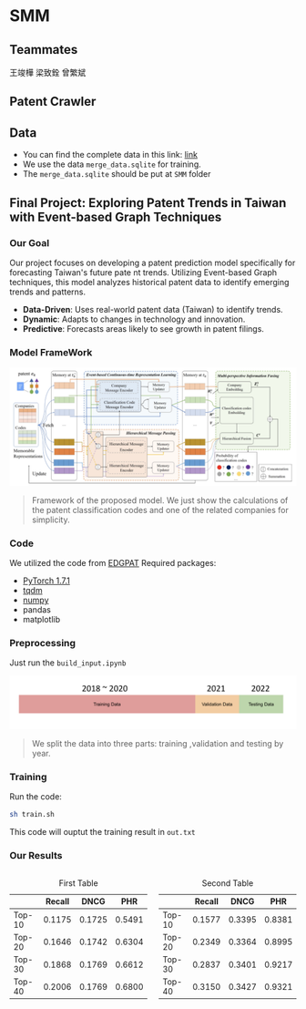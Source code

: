 # SMM
## Teammates
王竣樺
梁致銓
曾繁斌
## Patent Crawler

## Data
- You can find the complete data in this link: [link](https://drive.google.com/drive/folders/126X007qTLFmRhL6Fr0MCaCgDAZLMSM7F?usp=sharing)
- We use the data `merge_data.sqlite`  for training.
- The `merge_data.sqlite` should be put at `SMM` folder
## Final Project: Exploring Patent Trends in Taiwan with Event-based Graph Techniques
### Our Goal
Our project focuses on developing a patent prediction model specifically for forecasting Taiwan's future pate
nt trends. Utilizing Event-based Graph techniques, this model analyzes historical patent data to identify emerging trends and patterns.
- **Data-Driven**: Uses real-world patent data (Taiwan) to identify trends.
- **Dynamic**: Adapts to changes in technology and innovation.
- **Predictive**: Forecasts areas likely to see growth in patent filings.
### Model FrameWork
![model architecture](pic/model_architecture.png "Model Architecture")
> Framework of the proposed model. We just show the calculations of the patent classification codes and one of the related companies for simplicity.
### Code
We utilized the code from [EDGPAT](https://github.com/Hope-Rita/EDGPAT)
Required packages:
- [PyTorch 1.7.1](https://pytorch.org/)
- [tqdm](https://github.com/tqdm/tqdm)
- [numpy](https://github.com/numpy/numpy)
- pandas
- matplotlib
### Preprocessing
Just run the `build_input.ipynb`

![split data](pic/split_data.png "Split Data")
> We split the data into three parts: training ,validation and testing by year.
### Training
Run the code:
```bash
sh train.sh
```
This code will ouptut the training result in `out.txt`
### Our Results
<div style="display: flex;">
    <div style="margin-right: 20px;">
        <table>
            <caption>First Table</caption>
            <thead>
                <tr>
                    <th></th>
                    <th>Recall</th>
                    <th>DNCG</th>
                    <th>PHR</th>
                </tr>
            </thead>
            <tbody>
                <tr>
                    <td>Top-10</td>
                    <td>0.1175</td>
                    <td>0.1725</td>
                    <td>0.5491</td>
                </tr>
                <tr>
                    <td>Top-20</td>
                    <td>0.1646</td>
                    <td>0.1742</td>
                    <td>0.6304</td>
                </tr>
                <tr>
                    <td>Top-30</td>
                    <td>0.1868</td>
                    <td>0.1769</td>
                    <td>0.6612</td>
                </tr>
                <tr>
                    <td>Top-40</td>
                    <td>0.2006</td>
                    <td>0.1769</td>
                    <td>0.6800</td>
                </tr>
            </tbody>
        </table>
    </div>
    <div>
        <table>
            <caption>Second Table</caption>
            <thead>
                <tr>
                    <th></th>
                    <th>Recall</th>
                    <th>DNCG</th>
                    <th>PHR</th>
                </tr>
            </thead>
            <tbody>
                <tr>
                    <td>Top-10</td>
                    <td>0.1577</td>
                    <td>0.3395</td>
                    <td>0.8381</td>
                </tr>
                <tr>
                    <td>Top-20</td>
                    <td>0.2349</td>
                    <td>0.3364</td>
                    <td>0.8995</td>
                </tr>
                <tr>
                    <td>Top-30</td>
                    <td>0.2837</td>
                    <td>0.3401</td>
                    <td>0.9217</td>
                </tr>
                <tr>
                    <td>Top-40</td>
                    <td>0.3150</td>
                    <td>0.3427</td>
                    <td>0.9321</td>
                </tr>
            </tbody>
        </table>
    </div>
</div>
